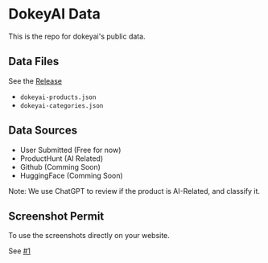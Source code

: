 # DokeyAI Data
This is the repo for dokeyai's public data.

## Data Files
See the [Release](https://github.com/DokeyAI/dokeyai-data/releases)

- `dokeyai-products.json`
- `dokeyai-categories.json`

## Data Sources
- User Submitted (Free for now)
- ProductHunt (AI Related)
- Github (Comming Soon)
- HuggingFace (Comming Soon)

Note: We use ChatGPT to review if the product is AI-Related, and classify it.

## Screenshot Permit

To use the screenshots directly on your website.

See [#1](https://github.com/DokeyAI/dokeyai-data/issues/1)